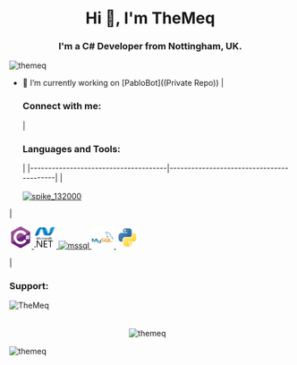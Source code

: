<h1 align="center">Hi 👋, I'm TheMeq</h1>
<h3 align="center">I'm a C# Developer from Nottingham, UK.</h3>

<p align="left"> <img src="https://komarev.com/ghpvc/?username=themeq&label=Profile%20views&color=0e75b6&style=flat" alt="themeq" /> </p>

- 🔭 I’m currently working on [PabloBot]((Private Repo))
|<h3 align="left">Connect with me:</h3>|<h3 align="left">Languages and Tools:</h3>|
|--------------------------------------|------------------------------------------|
|<p align="left">
<a href="https://twitter.com/spike_132000" target="blank"><img align="center" src="https://raw.githubusercontent.com/rahuldkjain/github-profile-readme-generator/master/src/images/icons/Social/twitter.svg" alt="spike_132000" height="30" width="40" /></a>
</p>|<p align="left"> <a href="https://www.w3schools.com/cs/" target="_blank" rel="noreferrer"> <img src="https://raw.githubusercontent.com/devicons/devicon/master/icons/csharp/csharp-original.svg" alt="csharp" width="40" height="40"/> </a> <a href="https://dotnet.microsoft.com/" target="_blank" rel="noreferrer"> <img src="https://raw.githubusercontent.com/devicons/devicon/master/icons/dot-net/dot-net-original-wordmark.svg" alt="dotnet" width="40" height="40"/> </a> <a href="https://www.microsoft.com/en-us/sql-server" target="_blank" rel="noreferrer"> <img src="https://www.svgrepo.com/show/303229/microsoft-sql-server-logo.svg" alt="mssql" width="40" height="40"/> </a> <a href="https://www.mysql.com/" target="_blank" rel="noreferrer"> <img src="https://raw.githubusercontent.com/devicons/devicon/master/icons/mysql/mysql-original-wordmark.svg" alt="mysql" width="40" height="40"/> </a> <a href="https://www.python.org" target="_blank" rel="noreferrer"> <img src="https://raw.githubusercontent.com/devicons/devicon/master/icons/python/python-original.svg" alt="python" width="40" height="40"/> </a> </p>|

<h3 align="left">Support:</h3>
<p><a href="https://ko-fi.com/TheMeq"> <img align="left" src="https://cdn.ko-fi.com/cdn/kofi3.png?v=3" height="50" width="210" alt="TheMeq" /></a></p><br><br>

<p>&nbsp;<img align="center" src="https://github-readme-stats.vercel.app/api?username=themeq&show_icons=true&locale=en" alt="themeq" /></p>

<p><img align="center" src="https://github-readme-streak-stats.herokuapp.com/?user=themeq&" alt="themeq" /></p>
